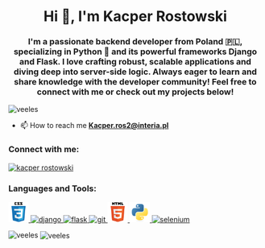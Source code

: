 <h1 align="center">Hi 👋, I'm Kacper Rostowski</h1>
<h3 align="center">I'm a passionate backend developer from Poland 🇵🇱, specializing in Python 🐍 and its powerful frameworks Django and Flask. I love crafting robust, scalable applications and diving deep into server-side logic. Always eager to learn and share knowledge with the developer community! Feel free to connect with me or check out my projects below!</h3>

<p align="left"> <img src="https://komarev.com/ghpvc/?username=veeles&label=Profile%20views&color=0e75b6&style=flat" alt="veeles" /> </p>

- 📫 How to reach me **Kacper.ros2@interia.pl**

<h3 align="left">Connect with me:</h3>
<p align="left">
<a href="https://linkedin.com/in/kacper rostowski" target="blank"><img align="center" src="https://raw.githubusercontent.com/rahuldkjain/github-profile-readme-generator/master/src/images/icons/Social/linked-in-alt.svg" alt="kacper rostowski" height="30" width="40" /></a>
</p>

<h3 align="left">Languages and Tools:</h3>
<p align="left"> <a href="https://www.w3schools.com/css/" target="_blank" rel="noreferrer"> <img src="https://raw.githubusercontent.com/devicons/devicon/master/icons/css3/css3-original-wordmark.svg" alt="css3" width="40" height="40"/> </a> <a href="https://www.djangoproject.com/" target="_blank" rel="noreferrer"> <img src="https://cdn.worldvectorlogo.com/logos/django.svg" alt="django" width="40" height="40"/> </a> <a href="https://flask.palletsprojects.com/" target="_blank" rel="noreferrer"> <img src="https://www.vectorlogo.zone/logos/pocoo_flask/pocoo_flask-icon.svg" alt="flask" width="40" height="40"/> </a> <a href="https://git-scm.com/" target="_blank" rel="noreferrer"> <img src="https://www.vectorlogo.zone/logos/git-scm/git-scm-icon.svg" alt="git" width="40" height="40"/> </a> <a href="https://www.w3.org/html/" target="_blank" rel="noreferrer"> <img src="https://raw.githubusercontent.com/devicons/devicon/master/icons/html5/html5-original-wordmark.svg" alt="html5" width="40" height="40"/> </a> <a href="https://www.python.org" target="_blank" rel="noreferrer"> <img src="https://raw.githubusercontent.com/devicons/devicon/master/icons/python/python-original.svg" alt="python" width="40" height="40"/> </a> <a href="https://www.selenium.dev" target="_blank" rel="noreferrer"> <img src="https://raw.githubusercontent.com/detain/svg-logos/780f25886640cef088af994181646db2f6b1a3f8/svg/selenium-logo.svg" alt="selenium" width="40" height="40"/> </a> </p>

<p><img align="left" src="https://github-readme-stats.vercel.app/api/top-langs?username=veeles&show_icons=true&locale=en&layout=compact" alt="veeles" /></p>

<p>&nbsp;<img align="center" src="https://github-readme-stats.vercel.app/api?username=veeles&show_icons=true&locale=en" alt="veeles" /></p>

